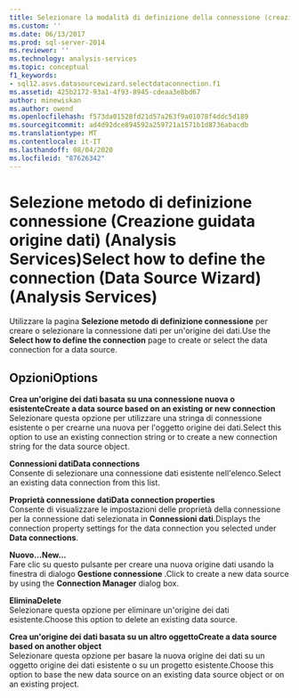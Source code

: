 ```yaml
---
title: Selezionare la modalità di definizione della connessione (creazione guidata origine dati) (Analysis Services) | Microsoft Docs
ms.custom: ''
ms.date: 06/13/2017
ms.prod: sql-server-2014
ms.reviewer: ''
ms.technology: analysis-services
ms.topic: conceptual
f1_keywords:
- sql12.asvs.datasourcewizard.selectdataconnection.f1
ms.assetid: 425b2172-93a1-4f93-8945-cdeaa3e8bd67
author: minewiskan
ms.author: owend
ms.openlocfilehash: f573da01528fd21d57a263f9a01078f4ddc5d189
ms.sourcegitcommit: ad4d92dce894592a259721a1571b1d8736abacdb
ms.translationtype: MT
ms.contentlocale: it-IT
ms.lasthandoff: 08/04/2020
ms.locfileid: "87626342"
---
```

# <a name="select-how-to-define-the-connection-data-source-wizard-analysis-services"></a><span data-ttu-id="e731c-102">Selezione metodo di definizione connessione (Creazione guidata origine dati) (Analysis Services)</span><span class="sxs-lookup"><span data-stu-id="e731c-102">Select how to define the connection (Data Source Wizard) (Analysis Services)</span></span>
  <span data-ttu-id="e731c-103">Utilizzare la pagina **Selezione metodo di definizione connessione** per creare o selezionare la connessione dati per un'origine dei dati.</span><span class="sxs-lookup"><span data-stu-id="e731c-103">Use the **Select how to define the connection** page to create or select the data connection for a data source.</span></span>  
  
## <a name="options"></a><span data-ttu-id="e731c-104">Opzioni</span><span class="sxs-lookup"><span data-stu-id="e731c-104">Options</span></span>  
 <span data-ttu-id="e731c-105">**Crea un'origine dei dati basata su una connessione nuova o esistente**</span><span class="sxs-lookup"><span data-stu-id="e731c-105">**Create a data source based on an existing or new connection**</span></span>  
 <span data-ttu-id="e731c-106">Selezionare questa opzione per utilizzare una stringa di connessione esistente o per crearne una nuova per l'oggetto origine dei dati.</span><span class="sxs-lookup"><span data-stu-id="e731c-106">Select this option to use an existing connection string or to create a new connection string for the data source object.</span></span>  
  
 <span data-ttu-id="e731c-107">**Connessioni dati**</span><span class="sxs-lookup"><span data-stu-id="e731c-107">**Data connections**</span></span>  
 <span data-ttu-id="e731c-108">Consente di selezionare una connessione dati esistente nell'elenco.</span><span class="sxs-lookup"><span data-stu-id="e731c-108">Select an existing data connection from this list.</span></span>  
  
 <span data-ttu-id="e731c-109">**Proprietà connessione dati**</span><span class="sxs-lookup"><span data-stu-id="e731c-109">**Data connection properties**</span></span>  
 <span data-ttu-id="e731c-110">Consente di visualizzare le impostazioni delle proprietà della connessione per la connessione dati selezionata in **Connessioni dati**.</span><span class="sxs-lookup"><span data-stu-id="e731c-110">Displays the connection property settings for the data connection you selected under **Data connections**.</span></span>  
  
 <span data-ttu-id="e731c-111">**Nuovo...**</span><span class="sxs-lookup"><span data-stu-id="e731c-111">**New...**</span></span>  
 <span data-ttu-id="e731c-112">Fare clic su questo pulsante per creare una nuova origine dati usando la finestra di dialogo **Gestione connessione** .</span><span class="sxs-lookup"><span data-stu-id="e731c-112">Click to create a new data source by using the **Connection Manager** dialog box.</span></span>  
  
 <span data-ttu-id="e731c-113">**Elimina**</span><span class="sxs-lookup"><span data-stu-id="e731c-113">**Delete**</span></span>  
 <span data-ttu-id="e731c-114">Selezionare questa opzione per eliminare un'origine dei dati esistente.</span><span class="sxs-lookup"><span data-stu-id="e731c-114">Choose this option to delete an existing data source.</span></span>  
  
 <span data-ttu-id="e731c-115">**Crea un'origine dei dati basata su un altro oggetto**</span><span class="sxs-lookup"><span data-stu-id="e731c-115">**Create a data source based on another object**</span></span>  
 <span data-ttu-id="e731c-116">Selezionare questa opzione per basare la nuova origine dei dati su un oggetto origine dei dati esistente o su un progetto esistente.</span><span class="sxs-lookup"><span data-stu-id="e731c-116">Choose this option to base the new data source on an existing data source object or on an existing project.</span></span>  
  
  
